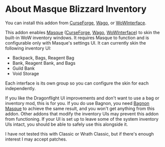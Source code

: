 # About Masque Blizzard Inventory

You can install this addon from [CurseForge](https://www.curseforge.com/wow/addons/masque-blizzard-inventory "CurseForge"), [Wago](https://addons.wago.io/addons/masqueblizzinv), or [WoWInterface](https://www.wowinterface.com/downloads/info26503-MasqueBlizzardInventory.html).

This addon enables [Masque](https://github.com/SFX-WoW/Masque) ([CurseForge](https://www.curseforge.com/wow/addons/masque), [Wago](https://addons.wago.io/addons/masque), [WoWInterface](https://www.wowinterface.com/downloads/info12097-Masque.html)) to skin the built-in WoW inventory windows.  It requires Masque to function and is configurable only with Masque's settings UI.  It can currently skin the following inventory UI:

* Backpack, Bags, Reagent Bag
* Bank, Reagent Bank, and Bags
* Guild Bank
* Void Storage

Each interface is its own group so you can configure the skin for each independently.

If you like the Dragonflight UI improvements and don't want to use a bag or inventory mod, this is for you.  If you do use Bagnon, you need [Bagnon Masque](https://www.curseforge.com/wow/addons/bagnon-facade) to achieve the same result, and you won't get anything from this addon.  Other addons that modify the inventory UIs may prevent this addon from functioning. If your UI is set up to leave some of the system inventory UIs intact, you should be able to safely use this alongside it.

I have not tested this with Classic or Wrath Classic, but if there's enough interest I may accept patches.
